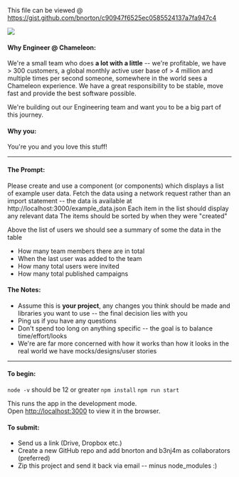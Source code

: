 This file can be viewed @ https://gist.github.com/bnorton/c90947f6525ec0585524137a7fa947c4

![](Team.gif)

#### Why Engineer @ Chameleon:

We're a small team who does **a lot with a little** -- we're profitable, we have > 300 customers, a global monthly active user base of > 4 million and multiple times per second someone, somewhere in the world sees a Chameleon experience.
We have a great responsibility to be stable, move fast and provide the best software possible.

We're building out our Engineering team and want you to be a big part of this journey.

#### Why you:

You're you and you love this stuff!

---

#### The Prompt:

Please create and use a component (or components) which displays a list of example user data.
Fetch the data using a network request rather than an import statement -- the data is available at http://localhost:3000/example_data.json
Each item in the list should display any relevant data
The items should be sorted by when they were "created"

Above the list of users we should see a summary of some the data in the table

- How many team members there are in total
- When the last user was added to the team
- How many total users were invited
- How many total published campaigns

#### The Notes:

- Assume this is **your project**, any changes you think should be made and libraries you want to use -- the final decision lies with you
- Ping us if you have any questions
- Don't spend too long on anything specific -- the goal is to balance time/effort/looks
- We're are far more concerned with how it works than how it looks in the real world we have mocks/designs/user stories

---

#### To begin:

`node -v` should be 12 or greater
`npm install`
`npm run start`

This runs the app in the development mode.<br />
Open [http://localhost:3000](http://localhost:3000) to view it in the browser.

#### To submit:

- Send us a link (Drive, Dropbox etc.)
- Create a new GitHub repo and add bnorton and b3nj4m as collaborators (preferred)
- Zip this project and send it back via email -- minus node_modules :)

